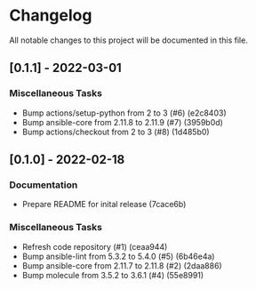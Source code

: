 # Changelog
All notable changes to this project will be documented in this file.

## [0.1.1] - 2022-03-01

### Miscellaneous Tasks

- Bump actions/setup-python from 2 to 3 (#6) (e2c8403)
- Bump ansible-core from 2.11.8 to 2.11.9 (#7) (3959b0d)
- Bump actions/checkout from 2 to 3 (#8) (1d485b0)

## [0.1.0] - 2022-02-18

### Documentation

- Prepare README for inital release (7cace6b)

### Miscellaneous Tasks

- Refresh code repository (#1) (ceaa944)
- Bump ansible-lint from 5.3.2 to 5.4.0 (#5) (6b46e4a)
- Bump ansible-core from 2.11.7 to 2.11.8 (#2) (2daa886)
- Bump molecule from 3.5.2 to 3.6.1 (#4) (55e8991)

<!-- generated by git-cliff -->
